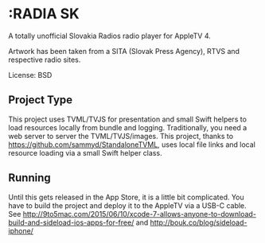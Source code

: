 # :RADIA SK

A totally unofficial Slovakia Radios radio player for AppleTV 4.

Artwork has been taken from a SITA (Slovak Press Agency), RTVS and respective radio sites.

License: BSD

## Project Type
This project uses TVML/TVJS for presentation and small Swift helpers to load resources locally from bundle and logging.
Traditionally, you need a web server to server the TVML/TVJS/images. This project, thanks to https://github.com/sammyd/StandaloneTVML, uses local file links and local resource loading via a small Swift helper class.

## Running
Until this gets released in the App Store, it is a little bit complicated.
You have to build the project and deploy it to the AppleTV via a USB-C cable.
See http://9to5mac.com/2015/06/10/xcode-7-allows-anyone-to-download-build-and-sideload-ios-apps-for-free/ and http://bouk.co/blog/sideload-iphone/
